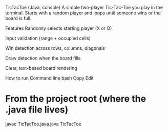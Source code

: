TicTacToe (Java, console)
A simple two-player Tic-Tac-Toe you play in the terminal. Starts with a random player and loops until someone wins or the board is full.

Features
Randomly selects starting player (X or O)

Input validation (range + occupied cells)

Win detection across rows, columns, diagonals

Draw detection when the board fills

Clear, text-based board rendering

How to run
Command line
bash
Copy
Edit

# From the project root (where the .java file lives)
javac TicTacToe.java
java TicTacToe
